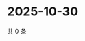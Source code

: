 # 2025-10-30

共 0 条

<!-- BEGIN ZHIHUQUESTIONS -->
<!-- 最后更新时间 Thu Oct 30 2025 08:55:55 GMT+0800 (China Standard Time) -->

<!-- END ZHIHUQUESTIONS -->
